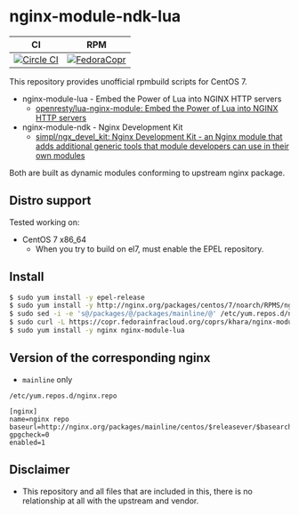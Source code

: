# nginx-module-ndk-lua


| CI         | RPM        |
|:----------:|:----------:|
| [![Circle CI](https://circleci.com/gh/kazuhisya/nginx-module-ndk-lua/tree/master.svg?style=shield)](https://circleci.com/gh/kazuhisya/nginx-module-ndk-lua/tree/master) | [![FedoraCopr](https://copr.fedorainfracloud.org/coprs/khara/nginx-module-ndk-lua/package/nginx/status_image/last_build.png)](https://copr.fedorainfracloud.org/coprs/khara/nginx-module-ndk-lua/) |


This repository provides unofficial rpmbuild scripts for CentOS 7.

- nginx-module-lua - Embed the Power of Lua into NGINX HTTP servers
    - [openresty/lua-nginx-module: Embed the Power of Lua into NGINX HTTP servers](https://github.com/openresty/lua-nginx-module)
- nginx-module-ndk - Nginx Development Kit
    - [simpl/ngx_devel_kit: Nginx Development Kit - an Nginx module that adds additional generic tools that module developers can use in their own modules](https://github.com/simpl/ngx_devel_kit)

Both are built as dynamic modules conforming to upstream nginx package.

## Distro support

Tested working on:

- CentOS 7 x86_64
    - When you try to build on el7, must enable the EPEL repository.

## Install

```bash
$ sudo yum install -y epel-release
$ sudo yum install -y http://nginx.org/packages/centos/7/noarch/RPMS/nginx-release-centos-7-0.el7.ngx.noarch.rpm
$ sudo sed -i -e 's@/packages/@/packages/mainline/@' /etc/yum.repos.d/nginx.repo
$ sudo curl -L https://copr.fedorainfracloud.org/coprs/khara/nginx-module-ndk-lua/repo/epel-7/khara-nginx-module-ndk-lua-epel-7.repo -o /etc/yum.repos.d/nginx-module-ndk-lua.repo
$ sudo yum install -y nginx nginx-module-lua
```

## Version of the corresponding nginx

- `mainline` only

`/etc/yum.repos.d/nginx.repo`

```
[nginx]
name=nginx repo
baseurl=http://nginx.org/packages/mainline/centos/$releasever/$basearch/
gpgcheck=0
enabled=1
```


## Disclaimer

- This repository and all files that are included in this, there is no relationship at all with the upstream and vendor.

